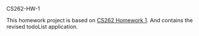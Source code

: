 CS262-HW-1


This homework project is based on [CS262 Homework 1](https://cs.calvin.edu/courses/cs/262/kvlinden/03management/homework.html).
And contains the revised todoList application.
